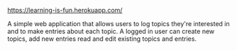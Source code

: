 https://learning-is-fun.herokuapp.com/

A simple web application that allows users to 
log topics they're interested in and to make entries 
about each topic.
A logged in user can create new topics, add new entries
read and edit existing topics and entries.
